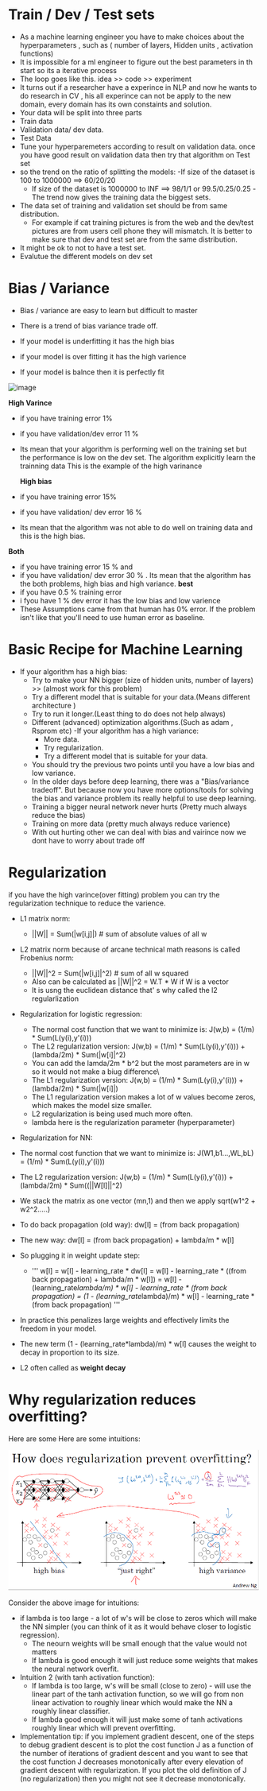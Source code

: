 # Train / Dev / Test sets
- As a machine learning engineer you have to make choices about the hyperparameters , such as ( number of layers, Hidden units , activation functions)
- It is impossible for a ml engineer to figure out the best parameters in th start  so its a iterative process
- The loop goes like this. idea  >> code >> experiment 
- It turns out if a researcher have a experince in NLP and now he wants to do research in CV ,  his all experince can not be apply to the new domain, every domain 
   has its own constaints and solution.
-  Your data will be split into three parts
  - Train data
  - Validation data/ dev data.
  - Test Data
- Tune your hyperparemeters according to result on validation data. once you have good result on validation data then try that algorithm on Test set
- so the trend on the ratio of splitting the models:
  -If size of the dataset is 100 to 1000000 ==> 60/20/20
  - If size of the dataset is 1000000 to INF ==> 98/1/1 or 99.5/0.25/0.25
-The trend now gives the training data the biggest sets.
- The data set of training and validation set  should be from same distribution.
  - For example if cat training pictures is from the web and the dev/test pictures are from users cell phone they will
mismatch. It is better to make sure that dev and test set are from the same distribution.
- It might be ok to not to have a test set.
- Evalutue the different models on dev set

# Bias / Variance

- Bias / variance are easy to learn but difficult to master
- There is a trend  of bias variance trade off.

- If your model is underfitting it has the high bias
- if your model is over fitting it has the high varience
- If your model is balnce then it is perfectly fit

![image](https://user-images.githubusercontent.com/36159918/190708112-e35d4c47-fa33-46eb-a586-9b4261e965a7.png)

**High Varince**
- if you have training error 1%
- if you have validation/dev error 11 %
- Its mean that your algorithm is performing well on the training set but the performance  is low on the dev set. The algorithm explicitly learn the trainning data 
  This is the example of the high varinance
  
  **High bias**
 - if  you have training error 15%
 - if you have validation/ dev error 16 %
 - Its mean that the algorithm was not able to do well on training data  and this is the  high bias.
 
  **Both**
 - if you have training error 15 % and
 - if you  have validation/ dev error 30 % . Its mean that the algorithm has the both problems, high bias and high variance.
 **best**
 - if you have 0.5 % training error
 - i fyou have 1 % dev error it has the low bias and low varience
- These Assumptions came from that human has 0% error. If the problem isn't like that you'll need to use human
error as baseline.

# Basic Recipe for Machine Learning

- If your algorithm has a high bias:
   - Try to make your NN bigger (size of hidden units, number of layers) >> (almost work for this problem)
   - Try a different model that is suitable for your data.(Means different architecture )
   - Try to run it longer.(Least thing to do does not help always)
   - Different (advanced) optimization algorithms.(Such as adam , Rsprom etc)
 -If your algorithm has a high variance:
     - More data.
     - Try regularization.
     - Try a different model that is suitable for your data.
  - You should try the previous two points until you have a low bias and low variance.
  - In the older days before deep learning, there was a "Bias/variance tradeoff". But because now you have more
   options/tools for solving the bias and variance problem its really helpful to use deep learning.
  - Training a bigger neural network never hurts (Pretty much always reduce the bias)
  - Training on more data (pretty much always reduce varience)
  - With out hurting other we can deal with bias and vairince now we dont have to worry about trade off


# Regularization
if you have the high varince(over fitting) problem you can try the regularization technique to reduce the varience.
- L1 matrix norm:
   - ||W|| = Sum(|w[i,j]|) # sum of absolute values of all w
-  L2 matrix norm because of arcane technical math reasons is called Frobenius norm:
   - ||W||^2 = Sum(|w[i,j]|^2) # sum of all w squared
   -  Also can be calculated as ||W||^2 = W.T * W if W is a vector
   -  It is usng the euclidean distance that' s why called the l2 regularlization
 - Regularization for logistic regression:
   - The normal cost function that we want to minimize is: J(w,b) = (1/m) * Sum(L(y(i),y'(i)))
   - The L2 regularization version: J(w,b) = (1/m) * Sum(L(y(i),y'(i))) + (lambda/2m) * Sum(|w[i]|^2)
   - You can add the  lamda/2m * b^2 but the most parameters are in w so it would not make a biug difference\
   - The L1 regularization version: J(w,b) = (1/m) * Sum(L(y(i),y'(i))) + (lambda/2m) * Sum(|w[i]|)
   - The L1 regularization version makes a lot of w values become zeros, which makes the model size smaller.
   - L2 regularization is being used much more often.
   - lambda here is the regularization parameter (hyperparameter)
  
  - Regularization for NN:
  - The normal cost function that we want to minimize is:
      J(W1,b1...,WL,bL) = (1/m) * Sum(L(y(i),y'(i)))
  - The L2 regularization version:
    J(w,b) = (1/m) * Sum(L(y(i),y'(i))) + (lambda/2m) * Sum((||W[l]||^2)
  - We stack the matrix as one vector (mn,1) and then we apply sqrt(w1^2 + w2^2.....)
  - To do back propagation (old way):
      dw[l] = (from back propagation)
  - The new way:
      dw[l] = (from back propagation) + lambda/m * w[l]
  - So plugging it in weight update step:
      -  '''
           w[l] = w[l] - learning_rate * dw[l]
           = w[l] - learning_rate * ((from back propagation) + lambda/m * w[l])
            = w[l] - (learning_rate*lambda/m) * w[l] - learning_rate * (from back propagation)
            = (1 - (learning_rate*lambda)/m) * w[l] - learning_rate * (from back propagation)
         '''
  -  In practice this penalizes large weights and effectively limits the freedom in your model.
  -  The new term (1 - (learning_rate*lambda)/m) * w[l] causes the weight to decay in proportion to its size.
  -  L2 often called as **weight decay** 


 # Why regularization reduces overfitting?
 Here are some Here are some intuitions:
 
 ![Reg](https://raw.githubusercontent.com/106AbdulBasit/Deep-learning-Notes-Interview-Questions--CS-Standford230-Andrew-Ng-Kian-Katanforoosh/main/Images/Regularliazation.PNG)
 
 Consider the above image for intuitions:
   - if lambda is too large - a lot of w's will be close to zeros which will make the NN simpler (you can think of it as it
      would behave closer to logistic regression).
      - The neourn weights will be small enough that the value would not matters
      - If lambda is good enough it will just reduce some weights that makes the neural network overfit.
   - Intuition 2 (with tanh activation function):
      - If lambda is too large, w's will be small (close to zero) - will use the linear part of the tanh activation function, so we
         will go from non linear activation to roughly linear which would make the NN a roughly linear classifier.
      - If lambda good enough it will just make some of tanh activations roughly linear which will prevent overfitting.
   - Implementation tip: if you implement gradient descent, one of the steps to debug gradient descent is to plot the cost
   function J as a function of the number of iterations of gradient descent and you want to see that the cost function J
   decreases monotonically after every elevation of gradient descent with regularization. If you plot the old definition of J (no
   regularization) then you might not see it decrease monotonically.

  
